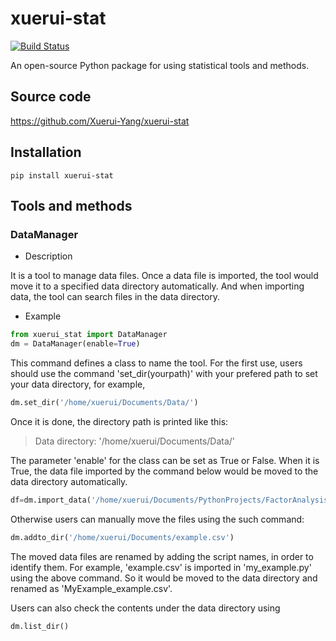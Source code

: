 # xuerui-stat
[![Build Status](https://www.travis-ci.org/Xuerui-Yang/xuerui-stat.svg?branch=master
)](https://www.travis-ci.org/Xuerui-Yang/xuerui-stat)

An open-source Python package for using statistical tools and methods.

## Source code
https://github.com/Xuerui-Yang/xuerui-stat

## Installation
```
pip install xuerui-stat
```

## Tools and methods

### DataManager
+ Description

It is a tool to manage data files. Once a data file is imported, the tool would move it to a specified data directory automatically. And when importing data, the tool can search files in the data directory.

+ Example
```python
from xuerui_stat import DataManager
dm = DataManager(enable=True)
```
This command defines a class to name the tool. For the first use, users should use the command 'set_dir(yourpath)' with your prefered path to set your data directory, for example,
```python
dm.set_dir('/home/xuerui/Documents/Data/')
```
Once it is done, the directory path is printed like this:

>Data directory: '/home/xuerui/Documents/Data/'

The parameter 'enable' for the class can be set as True or False. When it is True, the data file imported by the command below would be moved to the data directory automatically. 
```python
df=dm.import_data('/home/xuerui/Documents/PythonProjects/FactorAnalysis/example.csv')
```
Otherwise users can manually move the files using the such command:
```python
dm.addto_dir('/home/xuerui/Documents/example.csv')
```
The moved data files are renamed by adding the script names, in order to identify them. For example, 'example.csv' is imported in 'my_example.py' using the above command. So it would be moved to the data directory and renamed as 'MyExample_example.csv'. 

Users can also check the contents under the data directory using
```python
dm.list_dir()
```
